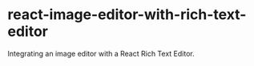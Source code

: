 # react-image-editor-with-rich-text-editor
Integrating an image editor with a React Rich Text Editor.
